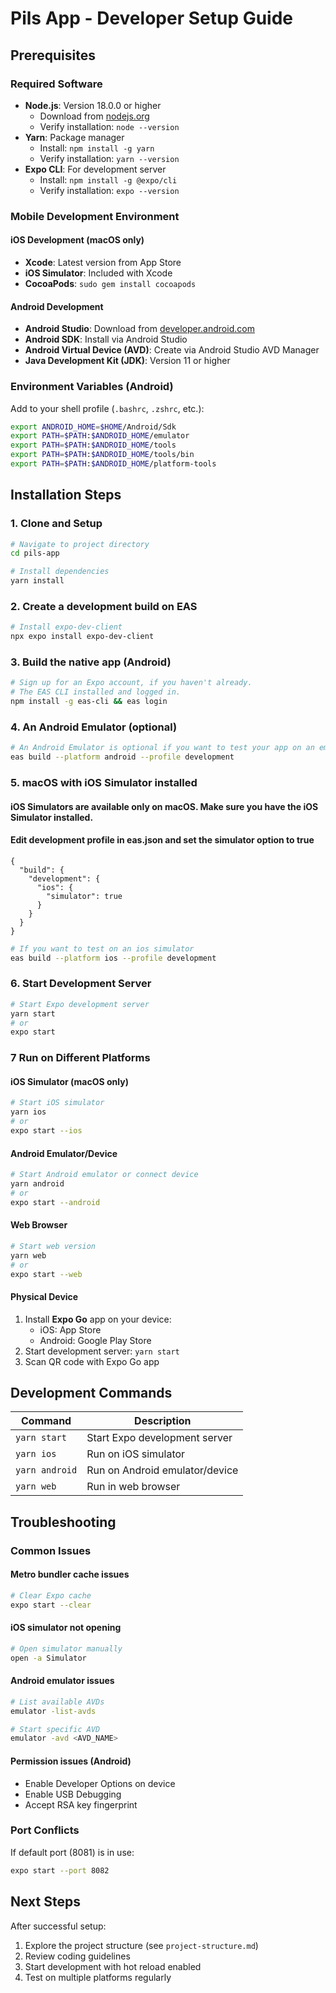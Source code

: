 # Pils App - Developer Setup Guide

## Prerequisites

### Required Software
- **Node.js**: Version 18.0.0 or higher
  - Download from [nodejs.org](https://nodejs.org/)
  - Verify installation: `node --version`
- **Yarn**: Package manager
  - Install: `npm install -g yarn`
  - Verify installation: `yarn --version`
- **Expo CLI**: For development server
  - Install: `npm install -g @expo/cli`
  - Verify installation: `expo --version`

### Mobile Development Environment

#### iOS Development (macOS only)
- **Xcode**: Latest version from App Store
- **iOS Simulator**: Included with Xcode
- **CocoaPods**: `sudo gem install cocoapods`

#### Android Development
- **Android Studio**: Download from [developer.android.com](https://developer.android.com/studio)
- **Android SDK**: Install via Android Studio
- **Android Virtual Device (AVD)**: Create via Android Studio AVD Manager
- **Java Development Kit (JDK)**: Version 11 or higher

### Environment Variables (Android)
Add to your shell profile (`.bashrc`, `.zshrc`, etc.):
```bash
export ANDROID_HOME=$HOME/Android/Sdk
export PATH=$PATH:$ANDROID_HOME/emulator
export PATH=$PATH:$ANDROID_HOME/tools
export PATH=$PATH:$ANDROID_HOME/tools/bin
export PATH=$PATH:$ANDROID_HOME/platform-tools
```

## Installation Steps

### 1. Clone and Setup
```bash
# Navigate to project directory
cd pils-app

# Install dependencies
yarn install
```

### 2. Create a development build on EAS
```bash
# Install expo-dev-client
npx expo install expo-dev-client
```

### 3. Build the native app (Android)
```bash
# Sign up for an Expo account, if you haven't already.
# The EAS CLI installed and logged in.
npm install -g eas-cli && eas login
```

### 4. An Android Emulator (optional)
```bash
# An Android Emulator is optional if you want to test your app on an emulator.
eas build --platform android --profile development
```

### 5. macOS with iOS Simulator installed
#### iOS Simulators are available only on macOS. Make sure you have the iOS Simulator installed.
#### Edit development profile in eas.json and set the simulator option to true
```
{
  "build": {
    "development": {
      "ios": {
        "simulator": true
      }
    }
  }
}
```
```bash
# If you want to test on an ios simulator
eas build --platform ios --profile development
```

### 6. Start Development Server
```bash
# Start Expo development server
yarn start
# or
expo start
```

### 7 Run on Different Platforms

#### iOS Simulator (macOS only)
```bash
# Start iOS simulator
yarn ios
# or
expo start --ios
```

#### Android Emulator/Device
```bash
# Start Android emulator or connect device
yarn android
# or
expo start --android
```

#### Web Browser
```bash
# Start web version
yarn web
# or
expo start --web
```

#### Physical Device
1. Install **Expo Go** app on your device:
   - iOS: App Store
   - Android: Google Play Store
2. Start development server: `yarn start`
3. Scan QR code with Expo Go app

## Development Commands

| Command | Description |
|---------|-------------|
| `yarn start` | Start Expo development server |
| `yarn ios` | Run on iOS simulator |
| `yarn android` | Run on Android emulator/device |
| `yarn web` | Run in web browser |

## Troubleshooting

### Common Issues

#### Metro bundler cache issues
```bash
# Clear Expo cache
expo start --clear
```

#### iOS simulator not opening
```bash
# Open simulator manually
open -a Simulator
```

#### Android emulator issues
```bash
# List available AVDs
emulator -list-avds

# Start specific AVD
emulator -avd <AVD_NAME>
```

#### Permission issues (Android)
- Enable Developer Options on device
- Enable USB Debugging
- Accept RSA key fingerprint

### Port Conflicts
If default port (8081) is in use:
```bash
expo start --port 8082
```

## Next Steps

After successful setup:
1. Explore the project structure (see `project-structure.md`)
2. Review coding guidelines
3. Start development with hot reload enabled
4. Test on multiple platforms regularly

